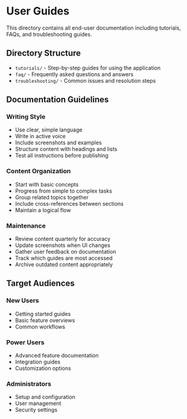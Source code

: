 
# User Guides

This directory contains all end-user documentation including tutorials, FAQs, and troubleshooting guides.

## Directory Structure

- `tutorials/` - Step-by-step guides for using the application
- `faq/` - Frequently asked questions and answers
- `troubleshooting/` - Common issues and resolution steps

## Documentation Guidelines

### Writing Style
- Use clear, simple language
- Write in active voice
- Include screenshots and examples
- Structure content with headings and lists
- Test all instructions before publishing

### Content Organization
- Start with basic concepts
- Progress from simple to complex tasks
- Group related topics together
- Include cross-references between sections
- Maintain a logical flow

### Maintenance
- Review content quarterly for accuracy
- Update screenshots when UI changes
- Gather user feedback on documentation
- Track which guides are most accessed
- Archive outdated content appropriately

## Target Audiences

### New Users
- Getting started guides
- Basic feature overviews
- Common workflows

### Power Users
- Advanced feature documentation
- Integration guides
- Customization options

### Administrators
- Setup and configuration
- User management
- Security settings
